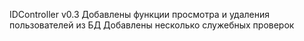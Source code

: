 IDController v0.3 Добавлены функции просмотра и удаления пользователей из БД
Добавлены несколько служебных проверок